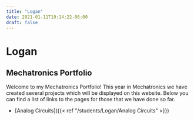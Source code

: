 ```yaml
---
title: "Logan"
date: 2021-01-11T19:14:22-06:00
draft: false
---
```


# Logan

## Mechatronics Portfolio

Welcome to my Mechatronics Portfolio! This year in Mechatronics we have created several projects which will be displayed on this website. Below you can find a list of links to the pages for those that we have done so far.

* [Analog Circuits]({{< ref "/students/Logan/Analog Circuits" >}})

<!-- ![image](images/arduino.jpg) -->